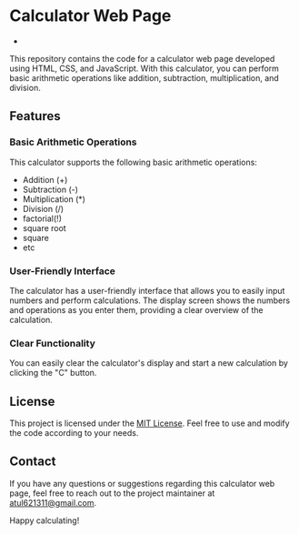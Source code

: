 # Calculator Web Page

- 
This repository contains the code for a calculator web page developed using HTML, CSS, and JavaScript. With this calculator, you can perform basic arithmetic operations like addition, subtraction, multiplication, and division.

## Features

### Basic Arithmetic Operations

This calculator supports the following basic arithmetic operations:

- Addition (+)
- Subtraction (-)
- Multiplication (*)
- Division (/)
- factorial(!)
- square root
- square
- etc

### User-Friendly Interface

The calculator has a user-friendly interface that allows you to easily input numbers and perform calculations. The display screen shows the numbers and operations as you enter them, providing a clear overview of the calculation.

### Clear Functionality

You can easily clear the calculator's display and start a new calculation by clicking the "C" button.



## License

This project is licensed under the [MIT License](LICENSE). Feel free to use and modify the code according to your needs.


## Contact

If you have any questions or suggestions regarding this calculator web page, feel free to reach out to the project maintainer at [atul621311@gmail.com](mailto:atul621311@gmail.com).

Happy calculating!

